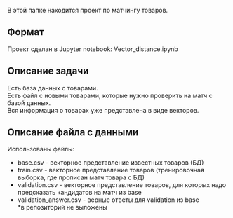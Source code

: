 В этой папке находится проект по матчингу товаров.

## Формат

Проект сделан в Jupyter notebook: Vector_distance.ipynb

## Описание задачи

Есть база данных с товарами.\
Есть файл с новыми товарами, которые нужно проверить на матч с базой данных.\
Вся информация о товарах уже представлена в виде векторов.

## Описание файла с данными

Использованы файлы:
- base.csv - векторное представление известных товаров (БД)
- train.csv - векторное представление товаров (тренировочная выборка, где прописан матч товара с БД)
- validation.csv - векторное представление товаров, для которых надо предсказать кандидатов на матч из base
- validation_answer.csv - верные ответы для validation из base\
*в репозиторий не выложены

